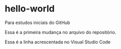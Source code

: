 # hello-world
Para estudos iniciais do GitHub

Essa é a primeira mudança no arquivo do repositório.

Essa é a linha acrescentada no Visual Studio Code
